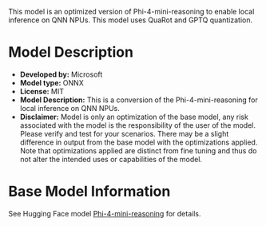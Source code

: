 This model is an optimized version of Phi-4-mini-reasoning to enable local inference on QNN NPUs. This model uses QuaRot and GPTQ quantization.

# Model Description
- **Developed by:** Microsoft
- **Model type:** ONNX
- **License:** MIT
- **Model Description:** This is a conversion of the Phi-4-mini-reasoning for local inference on QNN NPUs.
- **Disclaimer:** Model is only an optimization of the base model, any risk associated with the model is the responsibility of the user of the model. Please verify and test for your scenarios. There may be a slight difference in output from the base model with the optimizations applied. Note that optimizations applied are distinct from fine tuning and thus do not alter the intended uses or capabilities of the model.

# Base Model Information
See Hugging Face model [Phi-4-mini-reasoning](https://huggingface.co/microsoft/Phi-4-mini-reasoning) for details.